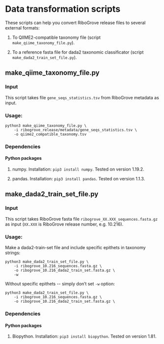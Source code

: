 
# Data transformation scripts

These scripts can help you convert RiboGrove release files to several external formats:

1. To QIIME2-compatible taxonomy file (script `make_qiime_taxonomy_file.py`).

2. To a reference fasta file for dada2 taxonomic classificator (script `make_dada2_train_set_file.py`).


## make_qiime_taxonomy_file.py

### Input

This script takes file `gene_seqs_statistics.tsv` from RiboGrove metadata as input.

### Usage:

```
python3 make_qiime_taxonomy_file.py \
    -i ribogrove_release/metadata/gene_seqs_statistics.tsv \
    -o qiime2_compatible_taxonomy.tsv
```

### Dependencies

#### Python packages

1. numpy. Installation: `pip3 install numpy`. Tested on version 1.19.2.

2. pandas. Installation: `pip3 install pandas`. Tested on version 1.1.3.

## make_dada2_train_set_file.py

### Input

This script takes RiboGrove fasta file `ribogrove_XX.XXX_sequences.fasta.gz` as input (`XX.XXX` is RiboGrove release number, e.g. 10.216).

### Usage:

Make a dada2-train-set file and include specific epithets in taxonomy strings:

```
python3 make_dada2_train_set_file.py \
    -i ribogrove_10.216_sequences.fasta.gz \
    -o ribogrove_10.216_dada2_train_set.fasta.gz \
    -w
```

Without specific epithets -- simply don’t set `-w` option:

```
python3 make_dada2_train_set_file.py \
    -i ribogrove_10.216_sequences.fasta.gz \
    -o ribogrove_10.216_dada2_train_set.fasta.gz \
```

### Dependencies

#### Python packages

1. Biopython. Installation: `pip3 install biopython`. Tested on version 1.81.
